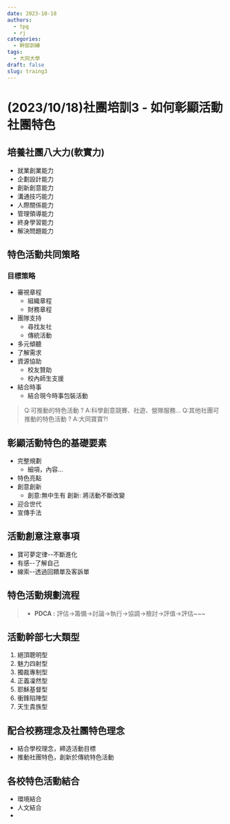 ```yaml
---
date: 2023-10-18
authors:
  - tpg
  - rj
categories:
  - 幹部訓練
tags:
  - 大同大學
draft: false
slug: traing3
---
```

# (2023/10/18)社團培訓3 - 如何彰顯活動社團特色
<!-- more -->
## 培養社團八大力(軟實力)

* 就業創業能力
* 企劃設計能力
* 創新創意能力
* 溝通技巧能力
* 人際關係能力
* 管理領導能力
* 終身學習能力
* 解決問題能力

## 特色活動共同策略

### 目標策略

* 審視章程
  * 組織章程
  * 財務章程
* 團隊支持
  * 尋找友社
  * 傳統活動
* 多元傾聽
* 了解需求
* 資源協助
  * 校友贊助
  * 校內師生支援
* 結合時事
  * 結合現今時事包裝活動

> Q:可推動的特色活動 ?
  A:科學創意競賽、社遊、營隊服務...
  Q:其他社團可推動的特色活動 ?
  A:大同寶寶?!

## 彰顯活動特色的基礎要素

* 完整規劃
  * 細項，內容...
* 特色亮點
* 創意創新
  * 創意:無中生有 創新: 將活動不斷改變
* 迎合世代
* 宣傳手法

## 活動創意注意事項

* 寶可夢定律--不斷進化
* 有感--了解自己
* 線索--透過回饋單及客訴單

## 特色活動規劃流程
>
> * **PDCA :**   評估->籌備->討論->執行->協調->檢討->評值->評估~~~
>
## 活動幹部七大類型

1. 絕頂聰明型
2. 魅力四射型
3. 獨裁專制型
4. 正義凜然型
5. 耶穌基督型
6. 衝鋒陷陣型
7. 天生貴族型

## 配合校務理念及社團特色理念

* 結合學校理念，締造活動目標
* 推動社團特色，創新於傳統特色活動

## 各校特色活動結合

* 環境結合
* 人文結合
*
